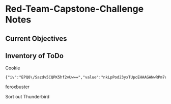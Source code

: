 # Red-Team-Capstone-Challenge Notes

## Current Objectives


## Inventory of ToDo

Cookie
```
{"iv":"EPQ0\/Sazdv5CQPK5hf2vUw==","value":"nkLpPod23yxTUpcEHAAGANwRPm7rHDfERLQWMhjDokKZnebjm7eKWnVRKR1GZQuVdBBHzoW8gda7ghcERlarWCd2OW\/eA5SCYD+r6NB1NDJFdJggDXbcO5lTIZ8J5UR2","mac":"f5edadc6779af48f790256524566d7f9c208a8997b6794a7e44c4bea439de59b"}
```      

feroxbuster

Sort out Thunderbird